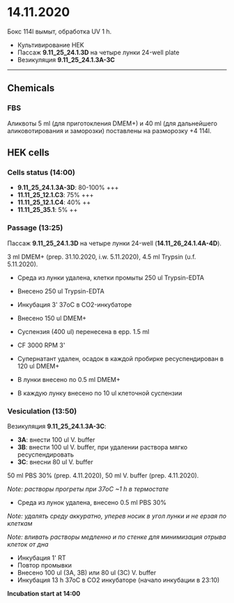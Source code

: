 14.11.2020
==========

Бокс 114l вымыт, обработка UV 1 h.

- Культивирование HEK
- Пассаж **9.11_25_24.1.3D** на четыре лунки 24-well plate
- Везикуляция **9.11_25_24.1.3A-3С**
 
---

## Chemicals
### FBS
Аликвоты 5 ml (для приготокления DMEM+) и 40 ml (для дальнейшего аликовотирования и заморозки) поставлены на разморозку +4 114l.

## HEK cells 
### Cells status (14:00)
- **9.11_25_24.1.3A-3D**: 80-100% +++
- **11.11_25_12.1.C3**: 75% +++
- **11.11_25_12.1.C4**: 40% ++
- **11.11_25_35.1**: 5% ++

### Passage (13:25)
Пассаж **9.11_25_24.1.3D** на четыре лунки 24-well (**14.11_26_24.1.4A-4D**).

3 ml DMEM+ (prep. 31.10.2020, i.w. 5.11.2020), 4.5 ml Trypsin (u.f. 5.11.2020).

- Среда из лунки удалена, клетки промыты 250 ul Trypsin-EDTA
- Внесено 250 ul Trypsin-EDTA
- Инкубация 3' 37oC в CO2-инкубаторе
- Внесено 150 ul DMEM+
- Суспензия (400 ul) перенесена в epp. 1.5 ml
- CF 3000 RPM 3'
- Супернатант удален, осадок в каждой пробирке ресуспендирован в 120 ul DMEM+

- В лунки внесено по 0.5 ml DMEM+
- В каждую лунку внесено по 10 ul клеточной суспензии

### Vesiculation (13:50)
Везикуляция **9.11_25_24.1.3A-3С**:
- **3A**: внести 100 ul V. buffer
- **3B**: внести 100 ul V. buffer, при удалении раствора мягко ресуспендировать
- **3C**: внесни 80 ul V. buffer

50 ml PBS 30% (prep. 4.11.2020), 50 ml V. buffer (prep. 4.11.2020).

*Note: растворы прогреты при 37oC \~1 h в термостате* 

- Среда из лунок удалена, внесено 0.5 ml PBS 30%

*Note: удалять среду аккуратно, уперев носик в угол лунки и не ерзая по клеткам*

*Note: вливать растворы медленно и по стенке для минимизация отрыва клеток от дна*

- Инкубация 1' RT
- Повтор промывки
- Внесено 100 ul (3A, 3B) или 80 ul (3C) V. buffer
- Инкубация 13 h 37oC в CO2 инкубаторе (начало инкубации в 23:10)

**Incubation start at 14:00**